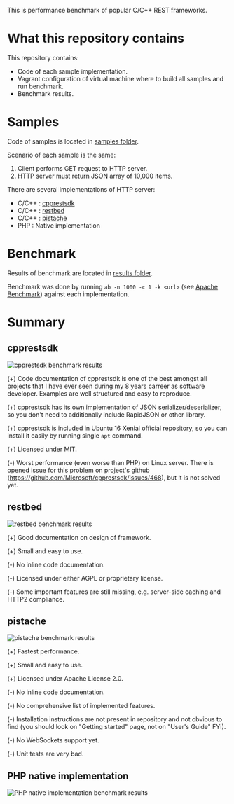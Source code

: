This is performance benchmark of popular C/C++ REST frameworks.

# What this repository contains

This repository contains:

- Code of each sample implementation.
- Vagrant configuration of virtual machine where to build all samples and run benchmark.
- Benchmark results.

# Samples

Code of samples is located in [samples folder](https://github.com/metamaker/cpp-rest-frameworks-benchmark/tree/master/samples).

Scenario of each sample is the same:

1. Client performs GET request to HTTP server.
2. HTTP server must return JSON array of 10,000 items.

There are several implementations of HTTP server:

- C/C++ : [cpprestsdk](https://github.com/Microsoft/cpprestsdk)
- C/C++ : [restbed](https://github.com/corvusoft/restbed)
- C/C++ : [pistache](https://github.com/oktal/pistache)
- PHP : Native implementation

# Benchmark

Results of benchmark are located in [results folder](https://github.com/metamaker/cpp-rest-frameworks-benchmark/tree/master/results).

Benchmark was done by running `ab -n 1000 -c 1 -k <url>` (see [Apache Benchmark](https://httpd.apache.org/docs/2.4/programs/ab.html)) against each implementation.

# Summary

## cpprestsdk

![cpprestsdk benchmark results](https://raw.githubusercontent.com/metamaker/cpp-rest-frameworks-benchmark/master/results/benchmark-cpprest.png)

(+) Code documentation of cpprestsdk is one of the best amongst all projects that I have ever seen during my 8 years carreer as software developer. Examples are well structured and easy to reproduce.

(+) cpprestsdk has its own implementation of JSON serializer/deserializer, so you don't need to additionally include RapidJSON or other library.

(+) cpprestsdk is included in Ubuntu 16 Xenial official repository, so you can install it easily by running single `apt` command.

(+) Licensed under MIT.

(-) Worst performance (even worse than PHP) on Linux server. There is opened issue for this problem on project's github (https://github.com/Microsoft/cpprestsdk/issues/468), but it is not solved yet.

## restbed

![restbed benchmark results](https://raw.githubusercontent.com/metamaker/cpp-rest-frameworks-benchmark/master/results/benchmark-restbed.png)

(+) Good documentation on design of framework.

(+) Small and easy to use.

(-) No inline code documentation.

(-) Licensed under either AGPL or proprietary license.

(-) Some important features are still missing, e.g. server-side caching and HTTP2 compliance.

## pistache

![pistache benchmark results](https://raw.githubusercontent.com/metamaker/cpp-rest-frameworks-benchmark/master/results/benchmark-pistache.png)

(+) Fastest performance.

(+) Small and easy to use.

(+) Licensed under Apache License 2.0.

(-) No inline code documentation.

(-) No comprehensive list of implemented features.

(-) Installation instructions are not present in repository and not obvious to find (you should look on "Getting started" page, not on "User's Guide" FYI).

(-) No WebSockets support yet.

(-) Unit tests are very bad.

## PHP native implementation 

![PHP native implementation benchmark results](https://raw.githubusercontent.com/metamaker/cpp-rest-frameworks-benchmark/master/results/benchmark-php.png)
